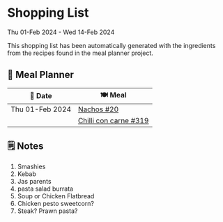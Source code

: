 # Shopping List

Thu 01-Feb 2024 - Wed 14-Feb 2024

This shopping list has been automatically generated with the ingredients from the recipes found in the meal planner project.

## 📅 Meal Planner

|📅 Date| 🍽️ Meal|
|----|----|
|Thu 01-Feb 2024|[Nachos #20](https://github.com/jcallaghan/The-Cookbook/issues/20)|
||[Chilli con carne #319](https://github.com/jcallaghan/The-Cookbook/issues/319)|

## 🗒️ Notes

1. Smashies
1. Kebab
1. Jas parents
1. pasta salad burrata
1. Soup or Chicken Flatbread
1. Chicken pesto sweetcorn?
1. Steak? 
Prawn pasta?
